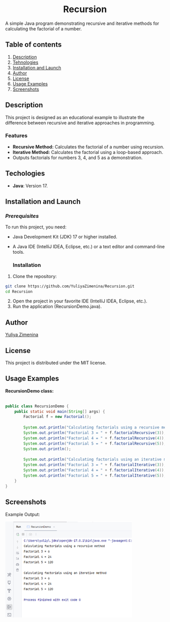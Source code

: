 # <h1 align="center">Recursion</h1>
A simple Java program demonstrating recursive and iterative methods for calculating the factorial of a number. 

## Table of contents
1. [Description](#description)
2. [Tehnologies](#technologies)
3. [Installation and Launch](#installation-and-launch)
4. [Author](#author)
5. [License](#license)
6. [Usage Examples](#usage-examples)
7. [Screenshots](#screenshots)

## Description

This project is designed as an educational example to illustrate the difference between recursive and iterative approaches
in programming.

### Features

- **Recursive Method:** Calculates the factorial of a number using recursion.
- **Iterative Method:** Calculates the factorial using a loop-based approach.
- Outputs factorials for numbers 3, 4, and 5 as a demonstration.

## Techologies

- **Java**: Version 17.

## Installation and Launch
### ***Prerequisites***

To run this project, you need:
- Java Development Kit (JDK) 17 or higher installed.
- A Java IDE (IntelliJ  IDEA, Eclipse, etc.) or a text editor and command-line tools.

  ### Installation
  
 1. Clone the repository:
   ```bash
   git clone https://github.com/YuliyaZimenina/Recursion.git
   cd Recursion
   ```
2. Open the project in your favorite IDE (IntelliJ IDEA, Eclipse, etc.).
3. Run the application (RecursionDemo.java).

## Author

[Yuliya Zimenina](https://github.com/YuliyaZimenina)

## License

This project is distributed under the MIT license.

## Usage Examples

**RecursionDemo class:**
```java

public class RecursionDemo {
    public static void main(String[] args) {
        Factorial f = new Factorial();

        System.out.println("Calculating factorials using a recursive method");
        System.out.println("Factorial 3 = " + f.factorialRecursive(3));
        System.out.println("Factorial 4 = " + f.factorialRecursive(4));
        System.out.println("Factorial 5 = " + f.factorialRecursive(5));
        System.out.println();

        System.out.println("Calculating factorials using an iterative method");
        System.out.println("Factorial 3 = " + f.factorialIterative(3));
        System.out.println("Factorial 4 = " + f.factorialIterative(4));
        System.out.println("Factorial 5 = " + f.factorialIterative(5));
    }
}

```

## Screenshots 

Example Output:

<img src="images/Output.png" alt="Output" width="400">
